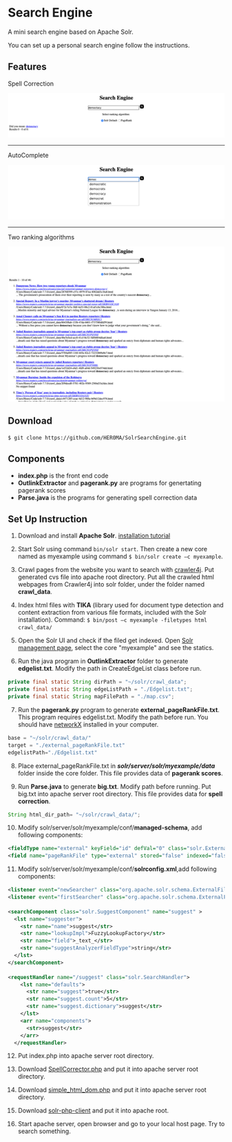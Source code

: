 # Search Engine
A mini search engine based on Apache Solr.

You can set up a personal search engine follow the instructions.

## Features

Spell Correction

![](pictures/3.png)

---

AutoComplete

![](pictures/2.png)

---

Two ranking algorithms

![](pictures/1.png)

## Download

```shell
$ git clone https://github.com/HER0MA/SolrSearchEngine.git
```

## Components

- **index.php** is the front end code
- **OutlinkExtractor** and **pagerank.py** are programs for genertating pagerank scores
- **Parse.java** is the programs for generating spell correction data

## Set Up Instruction

1. Download and install **Apache Solr**. [installation tutorial](<http://lucene.apache.org/solr/guide/7_7/solr-tutorial.html>)

2. Start Solr using command ```bin/solr start```. Then create a new core named as myexample using command ```$ bin/solr create –c myexample```.

3. Crawl pages from the website you want to search with [crawler4j](https://github.com/yasserg/crawler4j/releases). Put generated cvs file into apache root directory. Put all the crawled html webpages from Crawler4j into solr folder, under the folder named **crawl_data**.

4. Index html files with **TIKA** (library used for document type detection and content extraction from various file formats, included with the Solr installation). Command: ```$ bin/post –c myexample -filetypes html crawl_data/```

5. Open the Solr UI and check if the filed get indexed. Open [Solr management page](http://localhost:8983/solr/), select the core "myexample" and see the statics.

6. Run the java program in **OutlinkExtractor** folder to generate **edgelist.txt**. Modify the path in CreateEdgeList class before run.

  ```java
  private final static String dirPath = "~/solr/crawl_data";
  private final static String edgeListPath = "./Edgelist.txt";
  private final static String mapFilePath = "./map.csv";
  ```

7. Run the **pagerank.py** program to generate **external_pageRankFile.txt**. This program requires edgelist.txt. Modify the path before run. You should have [networkX](https://networkx.github.io/documentation/networkx-1.10/download.html) installed in your computer.

  ```python
  base = "~/solr/crawl_data/"
  target = "./external_pageRankFile.txt"
  edgelistPath="./Edgelist.txt"
  ```

8. Place external_pageRankFile.txt in ***solr/server/solr/myexample/data*** folder inside the core folder. This file provides data of **pagerank scores**.

9. Run **Parse.java** to generate **big.txt**. Modify path before running. Put big.txt into apache server root directory. This file provides data for **spell correction**.

  ```java
  String html_dir_path= "~/solr/crawl_data/";
  ```

10. Modify solr/server/solr/myexample/conf/**managed-schema**, add following components:

  ```xml
  <fieldType name="external" keyField="id" defVal="0" class="solr.ExternalFileField" valType="float"/>
  <field name="pageRankFile" type="external" stored="false" indexed="false"/>
  ```

11. Modify solr/server/solr/myexample/conf/**solrconfig.xml**,add following components:

   ```xml
   <listener event="newSearcher" class="org.apache.solr.schema.ExternalFileFieldReloader"/>
   <listener event="firstSearcher" class="org.apache.solr.schema.ExternalFileFieldReloader"/>
   
   <searchComponent class="solr.SuggestComponent" name="suggest" >
     <lst name="suggester">
       <str name="name">suggest</str>
       <str name="lookupImpl">FuzzyLookupFactory</str>
       <str name="field">_text_</str>
       <str name="suggestAnalyzerFieldType">string</str>
     </lst>
   </searchComponent>
   
   <requestHandler name="/suggest" class="solr.SearchHandler">
       <lst name="defaults">
         <str name="suggest">true</str>
         <str name="suggest.count">5</str>
         <str name="suggest.dictionary">suggest</str>
       </lst>
       <arr name="components">
         <str>suggest</str>
       </arr>
     </requestHandler>
   ```

12. Put index.php into apache server root directory.

13. Download [SpellCorrector.php](https://sourceforge.net/projects/simplehtmldom/postdownload) and put it into apache server root directory.

14. Download [simple_html_dom.php](<https://sourceforge.net/projects/simplehtmldom/>) and put it into apache server root directory.

15. Download [solr-php-client](https://github.com/PTCInc/solr-php-client) and put it into apache root.

16. Start apache server, open browser and go to your local host page. Try to search something.
